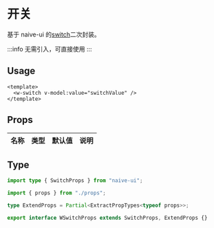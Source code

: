 # 开关

基于 naive-ui 的[switch](https://www.naiveui.com/zh-CN/os-theme/components/switch)二次封装。

:::info
无需引入，可直接使用
:::

## Usage

```vue
<template>
  <w-switch v-model:value="switchValue" />
</template>
```

## Props

| 名称 | 类型 | 默认值 | 说明 |
| ---- | ---- | ------ | ---- |

## Type

```ts
import type { SwitchProps } from "naive-ui";

import { props } from "./props";

type ExtendProps = Partial<ExtractPropTypes<typeof props>>;

export interface WSwitchProps extends SwitchProps, ExtendProps {}
```
